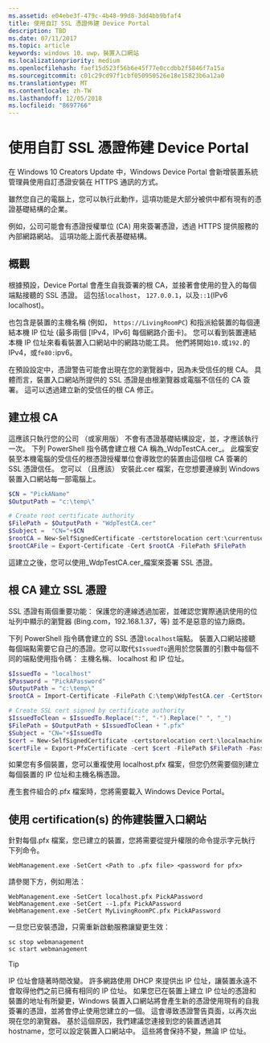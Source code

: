 ```yaml
---
ms.assetid: e04ebe3f-479c-4b48-99d8-3dd4bb9bfaf4
title: 使用自訂 SSL 憑證佈建 Device Portal
description: TBD
ms.date: 07/11/2017
ms.topic: article
keywords: windows 10，uwp，裝置入口網站
ms.localizationpriority: medium
ms.openlocfilehash: faef15d523f56b6e45f77e0ccdbb2f5846f7a15a
ms.sourcegitcommit: c01c29cd97f1cbf050950526e18e15823b6a12a0
ms.translationtype: MT
ms.contentlocale: zh-TW
ms.lasthandoff: 12/05/2018
ms.locfileid: "8697766"
---
```

# <a name="provision-device-portal-with-a-custom-ssl-certificate"></a>使用自訂 SSL 憑證佈建 Device Portal
在 Windows 10 Creators Update 中，Windows Device Portal 會新增裝置系統管理員使用自訂憑證安裝在 HTTPS 通訊的方式。 

雖然您自己的電腦上，您可以執行此動作，這項功能是大部分被供中都有現有的憑證基礎結構的企業。  

例如，公司可能會有憑證授權單位 (CA) 用來簽署憑證，透過 HTTPS 提供服務的內部網路網站。 這項功能上面代表基礎結構。 

## <a name="overview"></a>概觀
根據預設，Device Portal 會產生自我簽署的根 CA，並接著會使用的登入的每個端點接聽的 SSL 憑證。 這包括`localhost`， `127.0.0.1`，以及`::1`(IPv6 localhost)。

也包含是裝置的主機名稱 (例如， `https://LivingRoomPC`) 和指派給裝置的每個連結本機 IP 位址 (最多兩個 [IPv4，IPv6] 每個網路介面卡)。 您可以看到裝置連結本機 IP 位址來看看裝置入口網站中的網路功能工具。 他們將開始`10.`或`192.`的 IPv4，或`fe80:`ipv6。 

在預設設定中，憑證警告可能會出現在您的瀏覽器中，因為未受信任的根 CA。 具體而言，裝置入口網站所提供的 SSL 憑證是由根瀏覽器或電腦不信任的 CA 簽署。 這可以透過建立新的受信任的根 CA 修正。

## <a name="create-a-root-ca"></a>建立根 CA

這應該只執行您的公司 （或家用版） 不會有憑證基礎結構設定，並，才應該執行一次。 下列 PowerShell 指令碼會建立根 CA 稱為_WdpTestCA.cer_。 此檔案安裝至本機電腦的受信任的根憑證授權單位會導致您的裝置由這個根 CA 簽署的 SSL 憑證信任。 您可以 （且應該） 安裝此.cer 檔案，在您想要連線到 Windows 裝置入口網站每一部電腦上。  

```PowerShell
$CN = "PickAName"
$OutputPath = "c:\temp\"

# Create root certificate authority
$FilePath = $OutputPath + "WdpTestCA.cer"
$Subject =  "CN="+$CN
$rootCA = New-SelfSignedCertificate -certstorelocation cert:\currentuser\my -Subject $Subject -HashAlgorithm "SHA512" -KeyUsage CertSign,CRLSign
$rootCAFile = Export-Certificate -Cert $rootCA -FilePath $FilePath
```

這建立之後，您可以使用_WdpTestCA.cer_檔案來簽署 SSL 憑證。 

## <a name="create-an-ssl-certificate-with-the-root-ca"></a>根 CA 建立 SSL 憑證

SSL 憑證有兩個重要功能： 保護您的連線透過加密，並確認您實際通訊使用的位址列中顯示的瀏覽器 (Bing.com，192.168.1.37，等) 並不是惡意的協力廠商。

下列 PowerShell 指令碼會建立的 SSL 憑證`localhost`端點。 裝置入口網站接聽每個端點需要它自己的憑證。您可以取代`$IssuedTo`適用於您裝置的引數中每個不同的端點使用指令碼： 主機名稱、 localhost 和 IP 位址。

```PowerShell
$IssuedTo = "localhost"
$Password = "PickAPassword"
$OutputPath = "c:\temp\"
$rootCA = Import-Certificate -FilePath C:\temp\WdpTestCA.cer -CertStoreLocation Cert:\CurrentUser\My\

# Create SSL cert signed by certificate authority
$IssuedToClean = $IssuedTo.Replace(":", "-").Replace(" ", "_")
$FilePath = $OutputPath + $IssuedToClean + ".pfx"
$Subject = "CN="+$IssuedTo
$cert = New-SelfSignedCertificate -certstorelocation cert:\localmachine\my -Subject $Subject -DnsName $IssuedTo -Signer $rootCA -HashAlgorithm "SHA512"
$certFile = Export-PfxCertificate -cert $cert -FilePath $FilePath -Password (ConvertTo-SecureString -String $Password -Force -AsPlainText)
```

如果您有多個裝置，您可以重複使用 localhost.pfx 檔案，但您仍然需要個別建立每個裝置的 IP 位址和主機名稱憑證。

產生套件組合的.pfx 檔案時，您將需要載入 Windows Device Portal。 

## <a name="provision-device-portal-with-the-certifications"></a>使用 certification(s) 的佈建裝置入口網站

針對每個.pfx 檔案，您已建立的裝置，您將需要從提升權限的命令提示字元執行下列命令。

```
WebManagement.exe -SetCert <Path to .pfx file> <password for pfx> 
```

請參閱下方，例如用法：
```
WebManagement.exe -SetCert localhost.pfx PickAPassword
WebManagement.exe -SetCert --1.pfx PickAPassword
WebManagement.exe -SetCert MyLivingRoomPC.pfx PickAPassword
```

一旦您已安裝憑證，只需重新啟動服務讓變更生效：

```
sc stop webmanagement
sc start webmanagement
```

> [!TIP]
> IP 位址會隨著時間改變。
許多網路使用 DHCP 來提供出 IP 位址，讓裝置永遠不會取得他們之前已擁有相同的 IP 位址。 如果您已在裝置上建立 IP 位址的憑證和裝置的地址有所變更，Windows 裝置入口網站將會產生新的憑證使用現有的自我簽署的憑證，並將會停止使用您建立的一個。 這會導致憑證警告頁面，以再次出現在您的瀏覽器。 基於這個原因，我們建議您連接到您的裝置透過其 hostname，您可以設定裝置入口網站中。 這些將會保持不變，無論 IP 位址。
